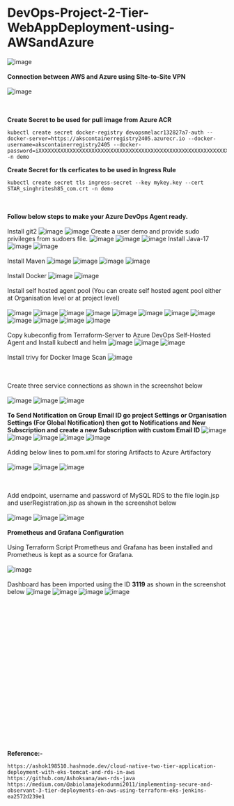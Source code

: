 # DevOps-Project-2-Tier-WebAppDeployment-using-AWSandAzure

![image](https://github.com/singhritesh85/DevOps-Project-2-Tier-WebAppDeployment-using-AWSandAzure/assets/56765895/411ce6c1-03b8-4587-8eef-a889c20c7e45)
<br><br/>
**Connection between AWS and Azure using SIte-to-Site VPN**
<br><br/>
![image](https://github.com/singhritesh85/DevOps-Project-2-Tier-WebAppDeployment-using-AWSandAzure/assets/56765895/dd9f7a99-54db-43fa-b0b1-48b75b416526)

<br><br/>
**Create Secret to be used for pull image from Azure ACR**
```
kubectl create secret docker-registry devopsmelacr132827a7-auth --docker-server=https://akscontainerregistry2405.azurecr.io --docker-username=akscontainerregistry2405 --docker-password=iXXXXXXXXXXXXXXXXXXXXXXXXXXXXXXXXXXXXXXXXXXXXXXXXXXXXXXXXXXXXXXXXXXXXXXXXXXXXp -n demo
```
**Create Secret for tls cerficates to be used in Ingress Rule**
```
kubectl create secret tls ingress-secret --key mykey.key --cert STAR_singhritesh85_com.crt -n demo
```
<br><br/>
**Follow below steps to make your Azure DevOps Agent ready.**
<br><br/>
Install git2 
![image](https://github.com/singhritesh85/DevOps-Project-2-Tier-WebAppDeployment-using-AWSandAzure/assets/56765895/daf2ba58-b88d-46a4-96b1-abe18b818cef)
![image](https://github.com/singhritesh85/DevOps-Project-2-Tier-WebAppDeployment-using-AWSandAzure/assets/56765895/3dea3320-549f-4a9e-8a02-0590b0a63a09)
Create a user demo and provide sudo privileges from sudoers file.
![image](https://github.com/singhritesh85/DevOps-Project-2-Tier-WebAppDeployment-using-AWSandAzure/assets/56765895/b54b918e-ae7d-4211-a444-c4b3e308756a)
![image](https://github.com/singhritesh85/DevOps-Project-2-Tier-WebAppDeployment-using-AWSandAzure/assets/56765895/5d1d3e77-d9fa-496d-8518-f3f06617e984)
![image](https://github.com/singhritesh85/DevOps-Project-2-Tier-WebAppDeployment-using-AWSandAzure/assets/56765895/03406d80-8dd4-4d7b-9b17-2d759e5f8970)
Install Java-17
![image](https://github.com/singhritesh85/DevOps-Project-2-Tier-WebAppDeployment-using-AWSandAzure/assets/56765895/d1617f4f-1dbc-4657-b29b-69cb96ba282a)
![image](https://github.com/singhritesh85/DevOps-Project-2-Tier-WebAppDeployment-using-AWSandAzure/assets/56765895/f82e7ff3-5db1-41c4-b3a1-c7ec69399bb2)
<br><br/>
Install Maven
![image](https://github.com/singhritesh85/DevOps-Project-2-Tier-WebAppDeployment-using-AWSandAzure/assets/56765895/f7e8b226-e2e0-4e17-9a48-94ebc3c504fe)
![image](https://github.com/singhritesh85/DevOps-Project-2-Tier-WebAppDeployment-using-AWSandAzure/assets/56765895/33450a6e-4b14-4dbb-bc24-42a933a435a2)
![image](https://github.com/singhritesh85/DevOps-Project-2-Tier-WebAppDeployment-using-AWSandAzure/assets/56765895/c547f745-d0b9-4c11-9529-4ad9fb5c587b)
![image](https://github.com/singhritesh85/DevOps-Project-2-Tier-WebAppDeployment-using-AWSandAzure/assets/56765895/75e9afe4-3f8b-4ea6-8cd7-4c153b278789)
<br><br/>
Install Docker 
![image](https://github.com/singhritesh85/DevOps-Project-2-Tier-WebAppDeployment-using-AWSandAzure/assets/56765895/a6f12396-85fb-49f3-aca5-a493c6c40b13)
![image](https://github.com/singhritesh85/DevOps-Project-2-Tier-WebAppDeployment-using-AWSandAzure/assets/56765895/9adb48dd-745f-4ce6-b8e8-43e9b3710d52)
<br><br/>
Install self hosted agent pool (You can create self hosted agent pool either at Organisation level or at project level)
<br><br/>
![image](https://github.com/singhritesh85/DevOps-Project-2-Tier-WebAppDeployment-using-AWSandAzure/assets/56765895/15db7543-8241-4520-b184-9c6fab24136c)
![image](https://github.com/singhritesh85/DevOps-Project-2-Tier-WebAppDeployment-using-AWSandAzure/assets/56765895/7db89579-de30-4c40-8085-c420c71d5df4)
![image](https://github.com/singhritesh85/DevOps-Project-2-Tier-WebAppDeployment-using-AWSandAzure/assets/56765895/eebea397-3b00-41ba-b94d-5664facfd37b)
![image](https://github.com/singhritesh85/DevOps-Project-2-Tier-WebAppDeployment-using-AWSandAzure/assets/56765895/1ebf597f-4ff7-407d-9606-33ccd0b7e674)
![image](https://github.com/singhritesh85/DevOps-Project-2-Tier-WebAppDeployment-using-AWSandAzure/assets/56765895/b4307317-70a5-445e-8030-4f86021191f7)
![image](https://github.com/singhritesh85/DevOps-Project-2-Tier-WebAppDeployment-using-AWSandAzure/assets/56765895/024fb9f1-33c6-4c89-b9fe-057e904dbf5d)
![image](https://github.com/singhritesh85/DevOps-Project-2-Tier-WebAppDeployment-using-AWSandAzure/assets/56765895/fe055dd7-f512-4465-9cbc-6eae43e81e21)
![image](https://github.com/singhritesh85/DevOps-Project-2-Tier-WebAppDeployment-using-AWSandAzure/assets/56765895/7d540cc0-31ed-4ae6-b355-495e9e35d359)
![image](https://github.com/singhritesh85/DevOps-Project-2-Tier-WebAppDeployment-using-AWSandAzure/assets/56765895/a122a6a4-2f61-48af-a72a-0af6ec48ec39)
![image](https://github.com/singhritesh85/DevOps-Project-2-Tier-WebAppDeployment-using-AWSandAzure/assets/56765895/ba7886d6-f2b0-4c7d-b597-e491712b2c7b)
![image](https://github.com/singhritesh85/DevOps-Project-2-Tier-WebAppDeployment-using-AWSandAzure/assets/56765895/d5f93b86-b8e0-44c5-a6c1-5ff06a2001d1)
![image](https://github.com/singhritesh85/DevOps-Project-2-Tier-WebAppDeployment-using-AWSandAzure/assets/56765895/ad15d30b-12af-42cf-833e-185121845427)
<br><br/>
Copy kubeconfig from Terraform-Server to Azure DevOps Self-Hosted Agent and Install kubectl and helm
![image](https://github.com/singhritesh85/DevOps-Project-2-Tier-WebAppDeployment-using-AWSandAzure/assets/56765895/5346b8cc-27f9-43c6-a36b-1fe71e0a6d35)
![image](https://github.com/singhritesh85/DevOps-Project-2-Tier-WebAppDeployment-using-AWSandAzure/assets/56765895/1237dd0b-fcb1-49e7-a4f9-f51bad1d3ad7)
![image](https://github.com/singhritesh85/DevOps-Project-2-Tier-WebAppDeployment-using-AWSandAzure/assets/56765895/5e8ee499-017d-4bc9-9738-c3836f5edc1a)
<br><br/>
Install trivy for Docker Image Scan
![image](https://github.com/singhritesh85/DevOps-Project-2-Tier-WebAppDeployment-using-AWSandAzure/assets/56765895/c6311f90-26cb-4296-8205-5859b6bf9613)

<br><br/>
Create three service connections as shown in the screenshot below
<br><br/>
![image](https://github.com/singhritesh85/DevOps-Project-2-Tier-WebAppDeployment-using-AWSandAzure/assets/56765895/1f8d2456-cb14-40c8-8936-892b5b0cc4ec)
![image](https://github.com/singhritesh85/DevOps-Project-2-Tier-WebAppDeployment-using-AWSandAzure/assets/56765895/f2c7bc65-759e-4634-86ed-8155cf47510d)
![image](https://github.com/singhritesh85/DevOps-Project-2-Tier-WebAppDeployment-using-AWSandAzure/assets/56765895/f267ca35-42a8-4f24-b1ad-79a015858e40)
<br><br/>
**To Send Notification on Group Email ID go project Settings or Organisation Settings (For Global Notification) then got to Notifications and New Subscription and create a new Subscription with custom Email ID**
![image](https://github.com/singhritesh85/DevOps-Project-2-Tier-WebAppDeployment-using-AWSandAzure/assets/56765895/31a20cae-357e-45eb-9d51-3c17a200a3d6)
![image](https://github.com/singhritesh85/DevOps-Project-2-Tier-WebAppDeployment-using-AWSandAzure/assets/56765895/8130da15-4162-428a-be0b-ededc97562a0)
![image](https://github.com/singhritesh85/DevOps-Project-2-Tier-WebAppDeployment-using-AWSandAzure/assets/56765895/62e7f676-a7e6-4962-bfe3-f8bff418182e)
![image](https://github.com/singhritesh85/DevOps-Project-2-Tier-WebAppDeployment-using-AWSandAzure/assets/56765895/34eb5ff9-49af-44f3-99e9-d4a1a82e16b2)
![image](https://github.com/singhritesh85/DevOps-Project-2-Tier-WebAppDeployment-using-AWSandAzure/assets/56765895/9917aee3-b5b4-47bd-beb7-b1266712d84b)
<br><br/>
Adding below lines to pom.xml for storing Artifacts to Azure Artifactory
<br><br/>
![image](https://github.com/singhritesh85/DevOps-Project-2-Tier-WebAppDeployment-using-AWSandAzure/assets/56765895/b51e5a2d-3c8a-4b1c-9dd4-d9fb4fc52559)
![image](https://github.com/singhritesh85/DevOps-Project-2-Tier-WebAppDeployment-using-AWSandAzure/assets/56765895/9fe4e40f-3ad6-46dc-8205-c4e8b793b1a0)
![image](https://github.com/singhritesh85/DevOps-Project-2-Tier-WebAppDeployment-using-AWSandAzure/assets/56765895/90cf1b03-ae95-49af-be01-e42c26f33a9c)

<br><br/>
Add endpoint, username and password of MySQL RDS to the file login.jsp and userRegistration.jsp as shown in the screenshot below
<br><br/>
![image](https://github.com/singhritesh85/DevOps-Project-2-Tier-WebAppDeployment-using-AWSandAzure/assets/56765895/13a5164c-f0db-4916-9359-6792b6b77322)
![image](https://github.com/singhritesh85/DevOps-Project-2-Tier-WebAppDeployment-using-AWSandAzure/assets/56765895/391a16e1-901f-44ed-a119-1fc31a2667ba)
![image](https://github.com/singhritesh85/DevOps-Project-2-Tier-WebAppDeployment-using-AWSandAzure/assets/56765895/fb0aab1e-5e39-4add-918f-5fe3bb292d0d)
<br><br/>
**Prometheus and Grafana Configuration**
<br><br/>
Using Terraform Script Prometheus and Grafana has been installed and Prometheus is kept as a source for Grafana.
<br><br/>
![image](https://github.com/singhritesh85/DevOps-Project-2-Tier-WebAppDeployment-using-AWSandAzure/assets/56765895/3308fb6a-f591-443a-9373-1b4f75ab2a53)
<br><br/>
Dashboard has been imported using the ID **3119** as shown in the screenshot below
![image](https://github.com/singhritesh85/DevOps-Project-2-Tier-WebAppDeployment-using-AWSandAzure/assets/56765895/68fe2877-1e09-4b85-9b21-f0b410f56fb2)
![image](https://github.com/singhritesh85/DevOps-Project-2-Tier-WebAppDeployment-using-AWSandAzure/assets/56765895/53835ba3-8606-45fe-bdd0-ec0d7699d807)
![image](https://github.com/singhritesh85/DevOps-Project-2-Tier-WebAppDeployment-using-AWSandAzure/assets/56765895/7cfd4a93-dc88-4cda-b893-d74097ca8b23)
![image](https://github.com/singhritesh85/DevOps-Project-2-Tier-WebAppDeployment-using-AWSandAzure/assets/56765895/b2f56180-d33d-4546-8250-39f40935ffcf)








<br><br/>
<br><br/>
<br><br/>
<br><br/>
<br><br/>
<br><br/>
<br><br/>
<br><br/>
<br><br/>
<br><br/>
**Reference:-** 
```
https://ashok198510.hashnode.dev/cloud-native-two-tier-application-deployment-with-eks-tomcat-and-rds-in-aws
https://github.com/Ashoksana/aws-rds-java
https://medium.com/@abiolamajekodunmi2011/implementing-secure-and-observant-3-tier-deployments-on-aws-using-terraform-eks-jenkins-ea2572d239e1
```
